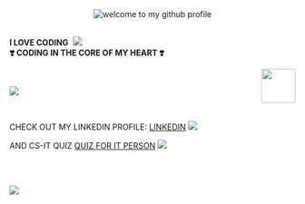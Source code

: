 <div align="center">
	<img src="https://drive.google.com/file/d/1Fby_mE0tXRDsMasvObeRFL_d6T8t1amx/view?usp=sharing" alt="welcome to my github profile">
	<br>
	<br>
</div>

**I LOVE CODING**&nbsp;&nbsp;![](cat-typing.gif)&nbsp;&nbsp;<br>
**❣️ CODING IN THE CORE OF MY HEART ❣️**

<img src="party-furby.gif" align="right" width="60">

<br>

![](under-construction.gif)

<br>

CHECK OUT MY LINKEDIN PROFILE: [LINKEDIN](https://www.linkedin.com/in/hardik-patel-0b3116287/) ![](hot.gif)

AND CS-IT QUIZ [QUIZ FOR IT PERSON](https://cs-it-quiz.pages.dev) ![](hot.gif)

<br>
<br>


![](flames.gif)
